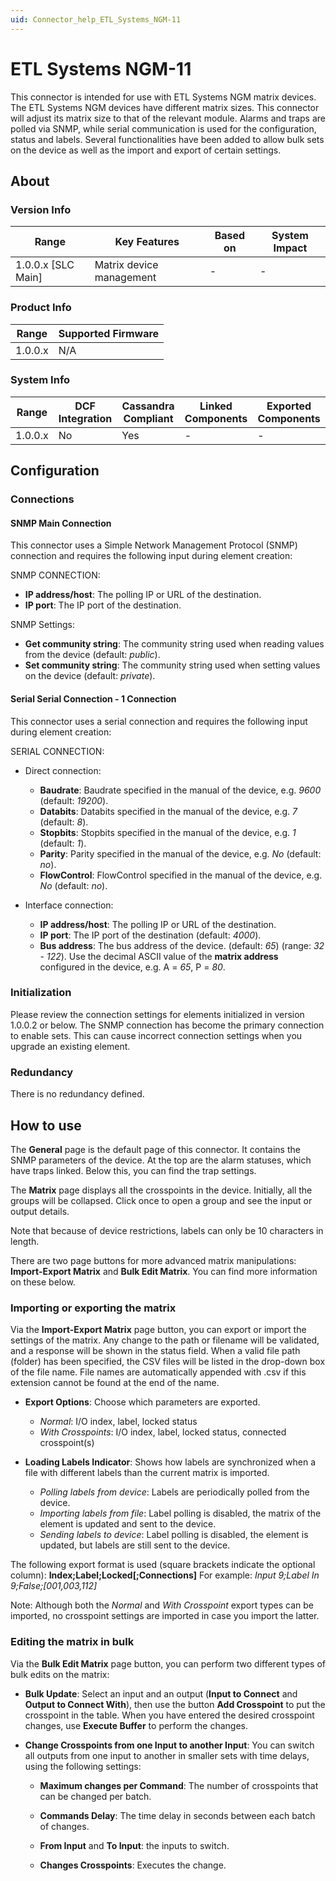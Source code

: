 ```yaml
---
uid: Connector_help_ETL_Systems_NGM-11
---
```


# ETL Systems NGM-11

This connector is intended for use with ETL Systems NGM matrix devices. The ETL Systems NGM devices have different matrix sizes. This connector will adjust its matrix size to that of the relevant module. Alarms and traps are polled via SNMP, while serial communication is used for the configuration, status and labels. Several functionalities have been added to allow bulk sets on the device as well as the import and export of certain settings.

## About

### Version Info

| **Range**            | **Key Features**         | **Based on** | **System Impact** |
|----------------------|--------------------------|--------------|-------------------|
| 1.0.0.x \[SLC Main\] | Matrix device management | \-           | \-                |

### Product Info

| **Range** | **Supported Firmware** |
|-----------|------------------------|
| 1.0.0.x   | N/A                    |

### System Info

| **Range** | **DCF Integration** | **Cassandra Compliant** | **Linked Components** | **Exported Components** |
|-----------|---------------------|-------------------------|-----------------------|-------------------------|
| 1.0.0.x   | No                  | Yes                     | \-                    | \-                      |

## Configuration

### Connections

#### SNMP Main Connection

This connector uses a Simple Network Management Protocol (SNMP) connection and requires the following input during element creation:

SNMP CONNECTION:

- **IP address/host**: The polling IP or URL of the destination.
- **IP port**: The IP port of the destination.

SNMP Settings:

- **Get community string**: The community string used when reading values from the device (default: *public*).
- **Set community string**: The community string used when setting values on the device (default: *private*).

#### Serial Serial Connection - 1 Connection

This connector uses a serial connection and requires the following input during element creation:

SERIAL CONNECTION:

- Direct connection:

  - **Baudrate**: Baudrate specified in the manual of the device, e.g. *9600* (default: *19200*).
  - **Databits**: Databits specified in the manual of the device, e.g. *7* (default: *8*).
  - **Stopbits**: Stopbits specified in the manual of the device, e.g. *1* (default: *1*).
  - **Parity**: Parity specified in the manual of the device, e.g. *No* (default: *no*).
  - **FlowControl**: FlowControl specified in the manual of the device, e.g. *No* (default: *no*).

- Interface connection:

  - **IP address/host**: The polling IP or URL of the destination.
  - **IP port**: The IP port of the destination (default: *4000*).
  - **Bus address**: The bus address of the device. (default: *65*) (range: *32* - *122*). Use the decimal ASCII value of the **matrix address** configured in the device, e.g. A = *65*, P = *80*.

### Initialization

Please review the connection settings for elements initialized in version 1.0.0.2 or below. The SNMP connection has become the primary connection to enable sets. This can cause incorrect connection settings when you upgrade an existing element.

### Redundancy

There is no redundancy defined.

## How to use

The **General** page is the default page of this connector. It contains the SNMP parameters of the device. At the top are the alarm statuses, which have traps linked. Below this, you can find the trap settings.

The **Matrix** page displays all the crosspoints in the device. Initially, all the groups will be collapsed. Click once to open a group and see the input or output details.

Note that because of device restrictions, labels can only be 10 characters in length.

There are two page buttons for more advanced matrix manipulations: **Import-Export Matrix** and **Bulk Edit Matrix**. You can find more information on these below.

### Importing or exporting the matrix

Via the **Import-Export Matrix** page button, you can export or import the settings of the matrix. Any change to the path or filename will be validated, and a response will be shown in the status field. When a valid file path (folder) has been specified, the CSV files will be listed in the drop-down box of the file name. File names are automatically appended with .csv if this extension cannot be found at the end of the name.

- **Export Options**: Choose which parameters are exported.

  - *Normal*: I/O index, label, locked status
  - *With Crosspoints*: I/O index, label, locked status, connected crosspoint(s)

- **Loading Labels Indicator**: Shows how labels are synchronized when a file with different labels than the current matrix is imported.

  - *Polling labels from device*: Labels are periodically polled from the device.
  - *Importing labels from file*: Label polling is disabled, the matrix of the element is updated and sent to the device.
  - *Sending labels to device*: Label polling is disabled, the element is updated, but labels are still sent to the device.

The following export format is used (square brackets indicate the optional column): **Index;Label;Locked\[;Connections\]**
For example: *Input 9;Label In 9;False;\[001,003,112\]*

Note: Although both the *Normal* and *With Crosspoint* export types can be imported, no crosspoint settings are imported in case you import the latter.

### Editing the matrix in bulk

Via the **Bulk Edit Matrix** page button, you can perform two different types of bulk edits on the matrix:

- **Bulk Update**: Select an input and an output (**Input to Connect** and **Output to Connect With**), then use the button **Add Crosspoint** to put the crosspoint in the table. When you have entered the desired crosspoint changes, use **Execute Buffer** to perform the changes.

- **Change Crosspoints from one Input to another Input**: You can switch all outputs from one input to another in smaller sets with time delays, using the following settings:

  - **Maximum changes per Command**: The number of crosspoints that can be changed per batch.

  - **Commands Delay**: The time delay in seconds between each batch of changes.

  - **From Input** and **To Input**: the inputs to switch.

  - **Changes Crosspoints**: Executes the change.
